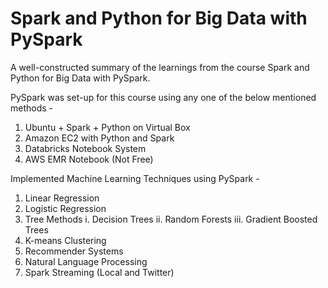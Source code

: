 # Spark and Python for Big Data with PySpark
A well-constructed summary of the learnings from the course Spark and Python for Big Data with PySpark.

PySpark was set-up for this course using any one of the below mentioned methods - 
1. Ubuntu + Spark + Python on Virtual Box
2. Amazon EC2 with Python and Spark
3. Databricks Notebook System
4. AWS EMR Notebook (Not Free)

Implemented Machine Learning Techniques using PySpark -
1. Linear Regression
2. Logistic Regression
3. Tree Methods
i. Decision Trees 
ii. Random Forests
iii. Gradient Boosted Trees
4. K-means Clustering
5. Recommender Systems
6. Natural Language Processing
7. Spark Streaming (Local and Twitter)


